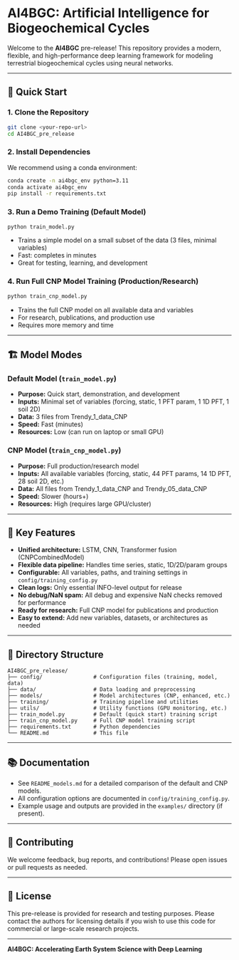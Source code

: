 # AI4BGC: Artificial Intelligence for Biogeochemical Cycles

Welcome to the **AI4BGC** pre-release! This repository provides a modern, flexible, and high-performance deep learning framework for modeling terrestrial biogeochemical cycles using neural networks.

---

## 🚀 Quick Start

### 1. **Clone the Repository**
```bash
git clone <your-repo-url>
cd AI4BGC_pre_release
```

### 2. **Install Dependencies**
We recommend using a conda environment:
```bash
conda create -n ai4bgc_env python=3.11
conda activate ai4bgc_env
pip install -r requirements.txt
```

### 3. **Run a Demo Training (Default Model)**
```bash
python train_model.py
```
- Trains a simple model on a small subset of the data (3 files, minimal variables)
- Fast: completes in minutes
- Great for testing, learning, and development

### 4. **Run Full CNP Model Training (Production/Research)**
```bash
python train_cnp_model.py
```
- Trains the full CNP model on all available data and variables
- For research, publications, and production use
- Requires more memory and time

---

## 🏗️ Model Modes

### **Default Model (`train_model.py`)**
- **Purpose:** Quick start, demonstration, and development
- **Inputs:** Minimal set of variables (forcing, static, 1 PFT param, 1 1D PFT, 1 soil 2D)
- **Data:** 3 files from Trendy_1_data_CNP
- **Speed:** Fast (minutes)
- **Resources:** Low (can run on laptop or small GPU)

### **CNP Model (`train_cnp_model.py`)**
- **Purpose:** Full production/research model
- **Inputs:** All available variables (forcing, static, 44 PFT params, 14 1D PFT, 28 soil 2D, etc.)
- **Data:** All files from Trendy_1_data_CNP and Trendy_05_data_CNP
- **Speed:** Slower (hours+)
- **Resources:** High (requires large GPU/cluster)

---

## 🔑 Key Features
- **Unified architecture:** LSTM, CNN, Transformer fusion (CNPCombinedModel)
- **Flexible data pipeline:** Handles time series, static, 1D/2D/param groups
- **Configurable:** All variables, paths, and training settings in `config/training_config.py`
- **Clean logs:** Only essential INFO-level output for release
- **No debug/NaN spam:** All debug and expensive NaN checks removed for performance
- **Ready for research:** Full CNP model for publications and production
- **Easy to extend:** Add new variables, datasets, or architectures as needed

---

## 📁 Directory Structure
```
AI4BGC_pre_release/
├── config/                # Configuration files (training, model, data)
├── data/                  # Data loading and preprocessing
├── models/                # Model architectures (CNP, enhanced, etc.)
├── training/              # Training pipeline and utilities
├── utils/                 # Utility functions (GPU monitoring, etc.)
├── train_model.py         # Default (quick start) training script
├── train_cnp_model.py     # Full CNP model training script
├── requirements.txt       # Python dependencies
└── README.md              # This file
```

---

## 📚 Documentation
- See `README_models.md` for a detailed comparison of the default and CNP models.
- All configuration options are documented in `config/training_config.py`.
- Example usage and outputs are provided in the `examples/` directory (if present).

---

## 🤝 Contributing
We welcome feedback, bug reports, and contributions! Please open issues or pull requests as needed.

---

## 📝 License
This pre-release is provided for research and testing purposes. Please contact the authors for licensing details if you wish to use this code for commercial or large-scale research projects.

---

**AI4BGC: Accelerating Earth System Science with Deep Learning** 